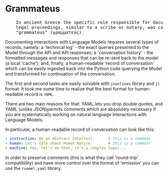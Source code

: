 # Grammateus 
<pre>
    In ancient Greece the specific role responsible for documenting
    legal proceedings, similar to a scribe or notary, was called a 
    "grammateus" (γραμματεύς).
</pre>
Documenting interactions with Language Models requires several types of records, namely: a 'technical log' - the exact queries presented to the Model through the API and API responses; a 'conversation history' - the formatted messages and responses that can be re-sent back to the model (a local 'cache'); and, finally, a human-readable 'record of conversation' which can be easily ingested back into the Python code querying the Model and transformed for continuation of the conversation.

The first and second tasks are easily solvable with `jsonlines` library and `jl` format. It took me some time to realize that the best format for human-readable record is `YAML`.

There are two main reasons for that: YAML lets you drop double quotes, and YAML (unlike JSON)permits comments which are absolutely necessary if you are systematically working on natural language interactions with Language Models.

In particular, a human-readable record of conversation can look like this:
```yaml
- instruction: Be an Abstract Intellect.      # this is a comment
- human: Let's talk about Human Nature.       # this is a comment
- machine: Yes, let's do that, it's a complex topic...
```
In order to preserve comments (this is what they call 'round-trip' compatibility) and have more control over the format of 'emission' you can use the `ruamel.yaml` library.
